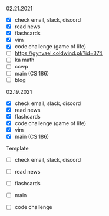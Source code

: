 02.21.2021

- [x] check email, slack, discord
- [x] read news
- [x] flashcards
- [x] vim
- [x] code challenge (game of life)
- [ ] https://gynvael.coldwind.pl/?id=374
- [ ] ka math
- [ ] ccwp
- [ ] main (CS 186)
- [ ] blog

02.19.2021

- [x] check email, slack, discord
- [x] read news
- [x] flashcards
- [x] code challenge (game of life)
- [x] vim
- [x] main (CS 186)

Template

- [ ] check email, slack, discord
- [ ] read news
- [ ] flashcards 
- [ ] main
- [ ] code challenge 

